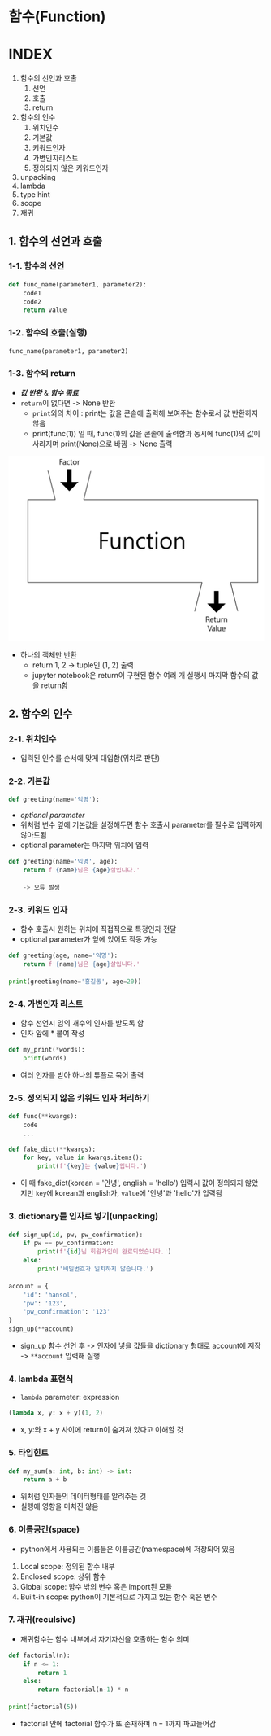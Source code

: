 # 함수(Function)

# INDEX
1. 함수의 선언과 호출
    1. 선언
    2. 호출
    3. return
2. 함수의 인수
    1. 위치인수
    2. 기본값
    3. 키워드인자
    4. 가변인자리스트
    5. 정의되지 않은 키워드인자
3. unpacking
4. lambda
5. type hint
6. scope
7. 재귀

## 1. 함수의 선언과 호출
### 1-1. 함수의 선언
```python
def func_name(parameter1, parameter2):
    code1
    code2
    return value
```
### 1-2. 함수의 호출(실행)
```python
func_name(parameter1, parameter2)
```

### 1-3. 함수의 return
- ***값 반환*** & ***함수 종료***
- `return`이 없다면 -> None 반환
    - `print`와의 차이 : print는 값을 콘솔에 출력해 보여주는 함수로서 값 반환하지 않음
    - print(func(1)) 일 때, func(1)의 값을 콘솔에 출력함과 동시에 func(1)의 값이 사라지며 print(None)으로 바뀜 -> None 출력
    
![return_function](../assets/return_function.jpeg)

- 하나의 객체만 반환
    - return 1, 2 -> tuple인 (1, 2) 출력 
    - jupyter notebook은 return이 구현된 함수 여러 개 실행시 마지막 함수의 값을 return함

## 2. 함수의 인수
### 2-1. 위치인수
- 입력된 인수를 순서에 맞게 대입함(위치로 판단)

### 2-2. 기본값
```python
def greeting(name='익명'):
```
- *optional parameter*
- 위처럼 변수 옆에 기본값을 설정해두면 함수 호출시 parameter를 필수로 입력하지 않아도됨
- optional parameter는 마지막 위치에 입력
```python
def greeting(name='익명', age):
    return f'{name}님은 {age}살입니다.'

    -> 오류 발생
```

### 2-3. 키워드 인자
- 함수 호출시 원하는 위치에 직접적으로 특정인자 전달
- optional parameter가 앞에 있어도 작동 가능
```python
def greeting(age, name='익명'):
    return f'{name}님은 {age}살입니다.'

print(greeting(name='홍길동', age=20))
```

### 2-4. 가변인자 리스트
- 함수 선언시 임의 개수의 인자를 받도록 함
- 인자 앞에 * 붙여 작성
```python
def my_print(*words):
    print(words)
```
- 여러 인자를 받아 하나의 튜플로 묶어 출력

### 2-5. 정의되지 않은 키워드 인자 처리하기
```python
def func(**kwargs):
    code
    ...
```

```python
def fake_dict(**kwargs):
    for key, value in kwargs.items():
        print(f'{key}는 {value}입니다.')
```
- 이 때 fake_dict(korean = '안녕', english = 'hello') 입력시 값이 정의되지 않았지만 `key`에 korean과 english가, `value`에 '안녕'과 'hello'가 입력됨

### 3. dictionary를 인자로 넣기(unpacking)
```python
def sign_up(id, pw, pw_confirmation):
    if pw == pw_confirmation:
        print(f'{id}님 회원가입이 완료되었습니다.')
    else:
        print('비밀번호가 일치하지 않습니다.')

account = {
    'id': 'hansol',
    'pw': '123',
    'pw_confirmation': '123' 
}
sign_up(**account)
```
- sign_up 함수 선언 후 -> 인자에 넣을 값들을 dictionary 형태로 account에 저장 -> `**account` 입력해 실행

### 4. lambda 표현식
- `lambda` parameter: expression
```python
(lambda x, y: x + y)(1, 2)
```
- x, y:와 x + y 사이에 return이 숨겨져 있다고 이해할 것

### 5. 타입힌트
```python
def my_sum(a: int, b: int) -> int:
    return a + b
```
- 위처럼 인자들의 데이터형태를 알려주는 것
- 실행에 영향을 미치진 않음

### 6. 이름공간(space)
- python에서 사용되는 이름들은 이름공간(namespace)에 저장되어 있음

1. Local scope: 정의된 함수 내부
2. Enclosed scope: 상위 함수
3. Global scope: 함수 밖의 변수 혹은 import된 모듈
4. Built-in scope: python이 기본적으로 가지고 있는 함수 혹은 변수

### 7. 재귀(reculsive)
- 재귀함수는 함수 내부에서 자기자신을 호출하는 함수 의미
```python
def factorial(n):
    if n <= 1:
        return 1
    else:
        return factorial(n-1) * n

print(factorial(5))
```
- factorial 안에 factorial 함수가 또 존재하며 n = 1까지 파고들어감
